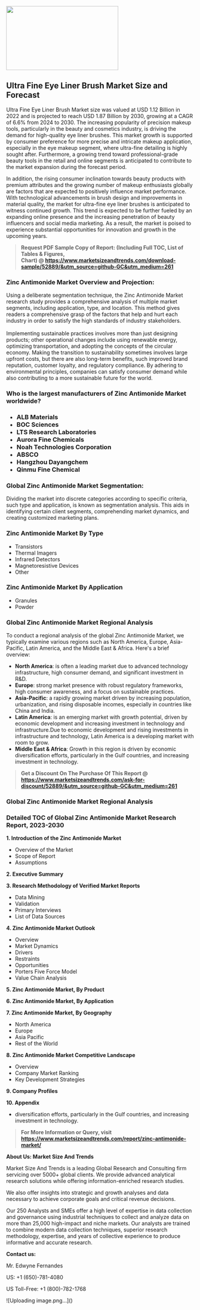 <p><img class="alignnone size-medium wp-image-20088" src="https://ffe5etoiles.com/wp-content/uploads/2024/12/MST1-300x171.png" alt="" width="300" height="171" /></p><h2>Ultra Fine Eye Liner Brush Market Size and Forecast</h2><p>Ultra Fine Eye Liner Brush Market size was valued at USD 1.12 Billion in 2022 and is projected to reach USD 1.87 Billion by 2030, growing at a CAGR of 6.6% from 2024 to 2030. The increasing popularity of precision makeup tools, particularly in the beauty and cosmetics industry, is driving the demand for high-quality eye liner brushes. This market growth is supported by consumer preference for more precise and intricate makeup application, especially in the eye makeup segment, where ultra-fine detailing is highly sought after. Furthermore, a growing trend toward professional-grade beauty tools in the retail and online segments is anticipated to contribute to the market expansion during the forecast period.</p><p>In addition, the rising consumer inclination towards beauty products with premium attributes and the growing number of makeup enthusiasts globally are factors that are expected to positively influence market performance. With technological advancements in brush design and improvements in material quality, the market for ultra-fine eye liner brushes is anticipated to witness continued growth. This trend is expected to be further fueled by an expanding online presence and the increasing penetration of beauty influencers and social media marketing. As a result, the market is poised to experience substantial opportunities for innovation and growth in the upcoming years.</p></p><blockquote id="" class=""><strong>Request PDF Sample Copy of Report: (Including Full TOC, List of Tables &amp; Figures, Chart)&nbsp;@&nbsp;<strong><a href="https://www.marketsizeandtrends.com/download-sample/52889/&utm_source=github-GC&utm_medium=261" target="_blank">https://www.marketsizeandtrends.com/download-sample/52889/&utm_source=github-GC&utm_medium=261</a></strong></strong></blockquote><h3 id="" class="">Zinc Antimonide Market&nbsp;Overview and Projection:</h3><p id="" class="">Using a deliberate segmentation technique, the Zinc Antimonide Market research study provides a comprehensive analysis of multiple market segments, including application, type, and location. This method gives readers a comprehensive grasp of the factors that help and hurt each industry in order to satisfy the high standards of industry stakeholders. <br /> <br />Implementing sustainable practices involves more than just designing products; other operational changes include using renewable energy, optimizing transportation, and adopting the concepts of the circular economy. Making the transition to sustainability sometimes involves large upfront costs, but there are also long-term benefits, such improved brand reputation, customer loyalty, and regulatory compliance. By adhering to environmental principles, companies can satisfy consumer demand while also contributing to a more sustainable future for the world.</p><h3 id="" class="">Who is the largest manufacturers of&nbsp;Zinc Antimonide Market worldwide?</h3><h3 class=""><p><ul><li>ALB Materials </li><li> BOC Sciences </li><li> LTS Research Laboratories </li><li> Aurora Fine Chemicals </li><li> Noah Technologies Corporation </li><li> ABSCO </li><li> Hangzhou Dayangchem </li><li> Qinmu Fine Chemical</li></ul></p></h3><h3 id="" class="">Global&nbsp;Zinc Antimonide Market Segmentation:</h3><p id="" class="">Dividing the market into discrete categories according to specific criteria, such type and application, is known as segmentation analysis. This aids in identifying certain client segments, comprehending market dynamics, and creating customized marketing plans.</p><h3 id="" class="">Zinc Antimonide Market&nbsp;By Type</h3><p><p><ul><li>Transistors</li><li> Thermal Imagers</li><li> Infrared Detectors</li><li> Magnetoresistive Devices</li><li> Other</p></li></ul></p></p><h3 id="" class="">Zinc Antimonide Market&nbsp;By Application</h3><p class=""><p><ul><li>Granules</li><li> Powder</li></ul></p></p><h3 id="" class="">Global Zinc Antimonide Market Regional Analysis</h3><p id="" class="">To conduct a regional analysis of the global Zinc Antimonide Market, we typically examine various regions such as North America, Europe, Asia-Pacific, Latin America, and the Middle East &amp; Africa. Here's a brief overview:</p><ul><li><strong>North America</strong>: is often a leading market due to advanced technology infrastructure, high consumer demand, and significant investment in R&amp;D.</li><li><strong>Europe</strong>: strong market presence with robust regulatory frameworks, high consumer awareness, and a focus on sustainable practices.</li><li><strong>Asia-Pacific</strong>: a rapidly growing market driven by increasing population, urbanization, and rising disposable incomes, especially in countries like China and India.</li><li><strong>Latin America</strong>: is an emerging market with growth potential, driven by economic development and increasing investment in technology and infrastructure.Due to economic development and rising investments in infrastructure and technology, Latin America is a developing market with room to grow.</li><li><strong>Middle East &amp; Africa</strong>: Growth in this region is driven by economic diversification efforts, particularly in the Gulf countries, and increasing investment in technology.</li></ul><blockquote id="" class=""><strong>Get a Discount On The Purchase Of This Report @ <strong><a href="https://www.marketsizeandtrends.com/ask-for-discount/52889/&utm_source=github-GC&utm_medium=261" target="_blank">https://www.marketsizeandtrends.com/ask-for-discount/52889/&utm_source=github-GC&utm_medium=261</a></strong></strong></blockquote><h3 id="" class="">Global Zinc Antimonide Market Regional Analysis</h3><h3 id="" class="">Detailed TOC of Global Zinc Antimonide Market Research Report, 2023-2030</h3><p id="" class=""><strong>1. Introduction of the Zinc Antimonide Market</strong></p><ul><li>Overview of the Market</li><li>Scope of Report</li><li>Assumptions</li></ul><p id="" class=""><strong>2. Executive Summary</strong></p><p id="" class=""><strong>3. Research Methodology of Verified Market Reports</strong></p><ul><li>Data Mining</li><li>Validation</li><li>Primary Interviews</li><li>List of Data Sources</li></ul><p id="" class=""><strong>4. Zinc Antimonide Market Outlook</strong></p><ul><li>Overview</li><li>Market Dynamics</li><li>Drivers</li><li>Restraints</li><li>Opportunities</li><li>Porters Five Force Model</li><li>Value Chain Analysis</li></ul><p id="" class=""><strong>5. Zinc Antimonide Market, By Product</strong></p><p id="" class=""><strong>6. Zinc Antimonide Market, By Application</strong></p><p id="" class=""><strong>7. Zinc Antimonide Market, By Geography</strong></p><ul><li>North America</li><li>Europe</li><li>Asia Pacific</li><li>Rest of the World</li></ul><p id="" class=""><strong>8. Zinc Antimonide Market Competitive Landscape</strong></p><ul><li>Overview</li><li>Company Market Ranking</li><li>Key Development Strategies</li></ul><p id="" class=""><strong>9. Company Profiles</strong></p><p id="" class=""><strong>10. Appendix</strong></p><ul><li>diversification efforts, particularly in the Gulf countries, and increasing investment in technology.</li></ul><blockquote id="" class=""><strong>For More Information or Query, visit <strong><strong><a href="https://www.marketsizeandtrends.com/report/zinc-antimonide-market/" target="_blank">https://www.marketsizeandtrends.com/report/zinc-antimonide-market/</a></strong></strong></strong></blockquote><p id="" class=""><strong>About Us: Market Size And Trends</strong></p><p id="" class="">Market Size And Trends is a leading Global Research and Consulting firm servicing over 5000+ global clients. We provide advanced analytical research solutions while offering information-enriched research studies.</p><p id="" class="">We also offer insights into strategic and growth analyses and data necessary to achieve corporate goals and critical revenue decisions.</p><p id="" class="">Our 250 Analysts and SMEs offer a high level of expertise in data collection and governance using industrial techniques to collect and analyze data on more than 25,000 high-impact and niche markets. Our analysts are trained to combine modern data collection techniques, superior research methodology, expertise, and years of collective experience to produce informative and accurate research.</p><p id="" class=""><strong>Contact us:</strong></p><p id="" class="">Mr. Edwyne Fernandes</p><p id="" class="">US: +1 (650)-781-4080</p><p id="" class="">US Toll-Free: +1 (800)-782-1768</p>
![Uploading image.png…]()
